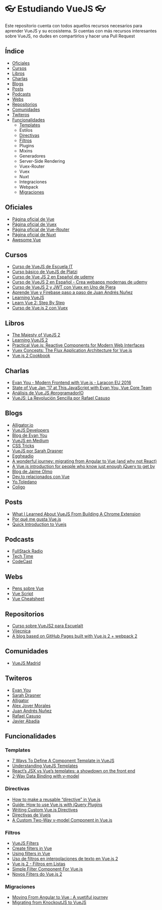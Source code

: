# :eyeglasses: Estudiando VueJS :eyeglasses:
Este repositorio cuenta con todos aquellos recursos necesarios para aprender VueJS y su ecosistema. Si cuentas con más recursos interesantes sobre VueJS, no dudes en compartirlos y hacer una Pull Request 

## Índice

* [Oficiales](#oficiales)
* [Cursos](#cursos)
* [Libros](#libros)
* [Charlas](#charlas)
* [Blogs](#blogs)
* [Posts](#posts)
* [Podcasts](#podcasts)
* [Webs](#webs)
* [Repositorios](#repositorios)
* [Comunidades](#comunidades)
* [Twiteros](#twiteros)
* [Funcionalidades](#funcionalidades)
  * [Templates](#templates)
  * Estilos
  * [Directivas](#directivas)
  * [Filtros](#filtros)
  * Plugins
  * Mixins
  * Generadores
  * Server-Side Rendering
  * Vuex-Router
  * Vuex
  * Nuxt
  * Integraciones
  * Webpack
  * [Migraciones](#migraciones)


## Oficiales

* [Página oficial de Vue](https://vuejs.org/v2/guide/)
* [Página oficial de Vuex](https://vuex.vuejs.org/en/)
* [Página oficial de Vue-Router](https://router.vuejs.org/en/)
* [Página oficial de Nuxt](https://nuxtjs.org/guide)
* [Awesome Vue](https://github.com/vuejs/awesome-vue)

## Cursos

* [Curso de VueJS de Escuela IT](https://escuela.it/cursos/curso-desarrollo-profesional-vuejs)
* [Curso básico de VueJS de Platzi](https://platzi.com/cursos/vuejs/)
* [Curso de Vue JS 2 en Español de udemy](https://www.udemy.com/curso-de-vuejs-2-en-espanol/)
* [Curso de VueJS 2 en Español - Crea webapps modernas de udemy](https://www.udemy.com/curso-de-vuejs-2-en-espanol-crea-webapps-modernas/)
* [Curso de VueJS 2 y JWT con Vuex en Uno de Piera](https://www.uno-de-piera.com/curso-de-vuejs-2/)
* [Aprende Vue y Firebase paso a paso de Juan Andrés Nuñez](http://vue.wmedia.es/)
* [Learning VueJS](https://www.youtube.com/watch?v=1CrZX259CXk&list=PLkZU2rKh1mT-FVgtePvwmApoX-bWhwhau)
* [Learn Vue 2: Step By Step](https://laracasts.com/series/learn-vue-2-step-by-step)
* [Curso de Vue.js 2 con Vuex](https://www.cursosdesarrolloweb.es/course/curso-de-vue-js-2-con-vuex/curriculum/)

## Libros

* [The Majesty of VueJS 2](https://leanpub.com/vuejs2)
* [Learning VueJS 2](https://www.amazon.es/dp/1786469944?tag=pymlk3g3kr-20)
* [Practical Vue.js: Reactive Components for Modern Web Interfaces](https://www.amazon.es/dp/B01I61WMOQ?tag=pymlk3g3kr-20)
* [Vuex Concepts: The Flux Application Architecture for Vue.js](https://www.amazon.es/dp/B01I62LCBO?tag=pymlk3g3kr-20)
* [Vue.js 2 Cookbook](https://www.amazon.es/dp/B01N6VAO4P?tag=pymlk3g3kr-20)

## Charlas

* [Evan You - Modern Frontend with Vue.js - Laracon EU 2016](https://www.youtube.com/watch?v=D_z-RAweP1k&list=PLQO-BHKSAJUJh0B-QpQrBH5AAdZ1RozkI&index=4)
* [State of Vue Jan '17 at This.JavaScript with Evan You, Vue Core Team](https://www.youtube.com/watch?v=E84m5KrzOZk&list=PLQO-BHKSAJUJh0B-QpQrBH5AAdZ1RozkI&index=17)
* [Análisis de Vue.JS #programadorIO](https://www.youtube.com/watch?v=gbnqzguSjRQ)
* [VueJS: La Revolución Sencilla por Rafael Casuso](https://www.todojs.com/directo-vuejs-la-revolucion-sencilla-rafael-casuso/)

## Blogs

* [Alligator.io](https://alligator.io/vuejs/)
* [VueJS Developers](http://vuejsdevelopers.com/)
* [Blog de Evan You](http://blog.evanyou.me/)
* [VueJS en Medium](https://medium.com/tag/vuejs)
* [CSS Tricks](https://css-tricks.com/search-results/?q=vuejs)
* [VueJS por Sarah Drasner](https://css-tricks.com/author/sdrasner/)
* [Eggheadio](https://egghead.io/search?q=vuejs)
* [A wonderful journey: migrating from Angular to Vue (and why not React)](http://tech.glovoapp.com/a-wonderful-journey-migrating-from-angular-to-vue-js/)
* [A Vue.js introduction for people who know just enough jQuery to get by](https://medium.freecodecamp.com/vue-js-introduction-for-people-who-know-just-enough-jquery-to-get-by-eab5aa193d77)
* [Blog de Jaime Olmo](http://www.jaimeolmo.com/tag/vuejs/)
* [Dev.to relacionados con Vue](https://dev.to/t/vuejs)
* [Yo.Toledano](https://yo.toledano.org/tag/vuejs.html)
* [Coligo](https://coligo.io/tag/vue)

## Posts

* [What I Learned About VueJS From Building A Chrome Extension](http://vuejsdevelopers.com/2017/05/08/vue-js-chrome-extension/)
* [Por qué me gusta Vue.js](http://mailchi.mp/92fe8a3fc007/por-que-me-gusta-vuejs)
* [Quick Introduction to Vuejs](http://www.jomendez.com/2017/03/14/quick-introduction-vuejs/)

## Podcasts

* [FullStack Radio](http://www.fullstackradio.com/30)
* [Tech Time](https://soundcloud.com/techtime/vue-js)
* [CodeCast](https://soundcloud.com/codecasts/2-falando-sobre-vuejs-e-web-components)

## Webs 

* [Pens sobre Vue](https://codepen.io/tag/vuejs/)
* [Vue Script](http://www.vuescript.com/)
* [Vue Cheatsheet](https://vuejs-tips.github.io/cheatsheet/)

## Repositorios

* [Curso sobre VueJS2 para EscuelaIt](https://github.com/EscuelaIt/curso-vue-2017)
* [Vijecnica](https://github.com/libre-forge/vijecnica)
* [A blog based on GitHub Pages built with Vue.js 2 + webpack 2](https://github.com/viko16/vue-ghpages-blog)

## Comunidades

* [VueJS Madrid](https://www.meetup.com/es-ES/VueJS-Madrid/)

## Twiteros

* [Evan You](https://twitter.com/youyuxi)
* [Sarah Drasner](https://twitter.com/sarah_edo)
* [Alligator](https://twitter.com/alligatorio)
* [Alex Jover Morales](https://twitter.com/alexjoverm)
* [Juan Andrés Nuñez](https://twitter.com/juanwmedia)
* [Rafael Casuso](https://twitter.com/Rafael_Casuso)
* [Javier Abadía](https://twitter.com/javierabadia)

## Funcionalidades

### Templates

* [7 Ways To Define A Component Template in VueJS](https://medium.com/js-dojo/7-ways-to-define-a-component-template-in-vuejs-c04e0c72900d)
* [Understanding VueJS Templates](https://www.youtube.com/watch?v=wvcA2gvOYP4)
* [React’s JSX vs Vue’s templates: a showdown on the front end](https://medium.freecodecamp.com/reacts-jsx-vs-vue-s-templates-a-showdown-on-the-front-end-b00a70470409)
* [2-Way Data Binding with v-model](https://albraga.gitbooks.io/learning-vuejs/content/2-way-data-binding-with-v-model.html)

### Directivas 

* [How to make a reusable “directive” in Vue.js](https://medium.com/@heatherbooker/how-to-make-a-reusable-directive-in-vue-js-b28e1dfd76a3)
* [Guide: How to use Vue.js with jQuery Plugins](https://gambardella.info/2016/09/05/guide-how-to-use-vue-js-with-jquery-plugins/)
* [Writing Custom Vue.js Directives](https://alligator.io/vuejs/custom-directives/)
* [Directivas de Vuejs](http://danywalls.com/2017/02/21/directivas-de-vuejs/)
* [A Custom Two-Way v-model Component in Vue.js](https://elithrar.github.io/article/two-way-component-json/)

### Filtros 

* [VueJS Filters](https://coligo.io/vuejs-filters/)
* [Create filters in Vue](https://egghead.io/lessons/vue-create-filters-in-vue-js)
* [Using filters in Vue](https://css-tricks.com/using-filters-vue-js/)
* [Uso de filtros en interpolaciones de texto en Vue.js 2](https://styde.net/uso-de-filtros-en-interpolaciones-de-texto-en-vue-js-2/)
* [Vue.js 2 - Filtros em Listas](http://www.vuejs-brasil.com.br/vue-js-2-filtros-em-listas/)
* [Simple Filter Component For Vue.js](http://www.vuescript.com/simple-filter-component-vue-js/)
* [Novos Filters do Vue.js 2](http://andreybleme.com/2016-11-19/filters-vuejs-20/)

### Migraciones

* [Moving From Angular to Vue : A vuetiful journey](https://dev.to/hemantisme/moving-from-angular-to-vue--a-vuetiful-journey)
* [Migrating from KnockoutJS to VueJS](https://jes.al/2017/05/migrating-from-knockoutjs-to-vuejs/)
